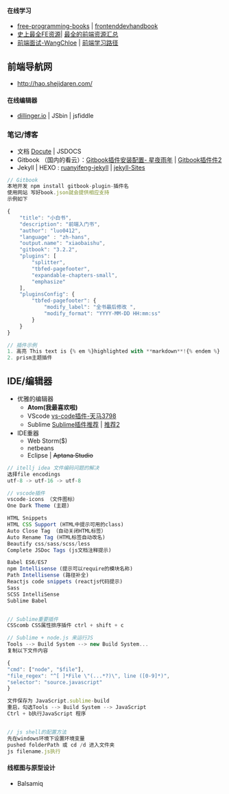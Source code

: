 #### 在线学习

* [free-programming-books](https://github.com/vhf/free-programming-books/blob/master/free-programming-books.md) \| [frontenddevhandbook](https://www.gitbook.com/book/dwqs/frontenddevhandbook/details) 
* [史上最全FE资源](http://www.jianshu.com/p/6cb49271cd2a#)\| [最全的前端资源汇总](https://github.com/helloqingfeng/Awsome-Front-End-learning-resource)
* [前端面试-WangChloe](http://www.jianshu.com/p/3944732228f0) \| [前端学习路径](https://www.gitbook.com/book/luo0412/white/edit#)

## 前端导航网

* http://hao.shejidaren.com/

#### 在线编辑器

* [dillinger.io](http://dillinger.io/) \| JSbin \| jsfiddle

### 笔记/博客

* 文档 [Docute](https://docute.js.org/#/home) \| JSDOCS
* Gitbook （国内的看云）：[Gitbook插件安装配置- 星夜雨年](http://www.tuicool.com/articles/JjQ3qm) \| [Gitbook插件件2](http://www.tuicool.com/articles/zee2ui)
* Jekyll \| HEXO : [ruanyifeng-jekyll](http://www.ruanyifeng.com/blog/2012/08/blogging_with_jekyll.html) \| [jekyll-Sites](https://github.com/jekyll/jekyll/wiki/Sites)

```js
// Gitbook
本地开发 npm install gitbook-plugin-插件名
使用网站 写好book.json就会提供相应支持
示例如下

{
    "title": "小白书",
    "description": "前端入门书",
    "author": "luo0412",
    "language" : "zh-hans",
    "output.name": "xiaobaishu",
    "gitbook": "3.2.2",
    "plugins": [
        "splitter",
        "tbfed-pagefooter",
        "expandable-chapters-small",
        "emphasize"
    ],
    "pluginsConfig": {
        "tbfed-pagefooter": {
            "modify_label": "全书最后修改 ",
            "modify_format": "YYYY-MM-DD HH:mm:ss"
        }
    }
}

// 插件示例
1. 高亮 This text is {% em %}highlighted with **markdown**!{% endem %}
2. prism主题插件
```

## IDE/编辑器

* 优雅的编辑器
  * **Atom\(我最喜欢啦\)**
  * VScode [vs-code插件-](http://blog.csdn.net/u011127019/article/details/53158660)[天马3798](http://blog.csdn.net/u011127019)
  * Sublime [Sublime插件推荐](http://www.jianshu.com/p/2f30ccd41165)  \| [推荐2](https://www.zhihu.com/question/37342465)
* IDE重器
  * Web Storm\($\)
  * netbeans
  * Eclipse \| ~~Aptana Studio~~

```js
// itellj idea 文件编码问题的解决
选择file encodings 
utf-8 -> utf-16 -> utf-8

// vscode插件
vscode-icons （文件图标）
One Dark Theme (主题)

HTML Snippets
HTML CSS Support (HTML中提示可用的class)
Auto Close Tag （自动关闭HTML标签）
Auto Rename Tag (HTML标签自动改名)
Beautify css/sass/scss/less
Complete JSDoc Tags (js文档注释提示)

Babel ES6/ES7 
npm Intellisense (提示可以require的模块名称)
Path Intellisense (路径补全)
Reactjs code snippets (reactjs代码提示)
Sass
SCSS IntelliSense
Sublime Babel


// Sublime重要插件
CSScomb CSS属性排序插件 ctrl + shift + c

// Sublime + node.js 来运行JS 
Tools --> Build System --> new Build System...
复制以下文件内容

{
"cmd": ["node", "$file"],
"file_regex": "^[ ]*File \"(...*?)\", line ([0-9]*)",
"selector": "source.javascript"
}

文件保存为 JavaScript.sublime-build
重启，勾选Tools --> Build System --> JavaScript
Ctrl + b执行JavaScript 程序


// js shell的配置方法
先在windows环境下设置环境变量
pushed folderPath 或 cd /d 进入文件夹
js filename.js执行
```

#### 线框图与原型设计

* Balsamiq



